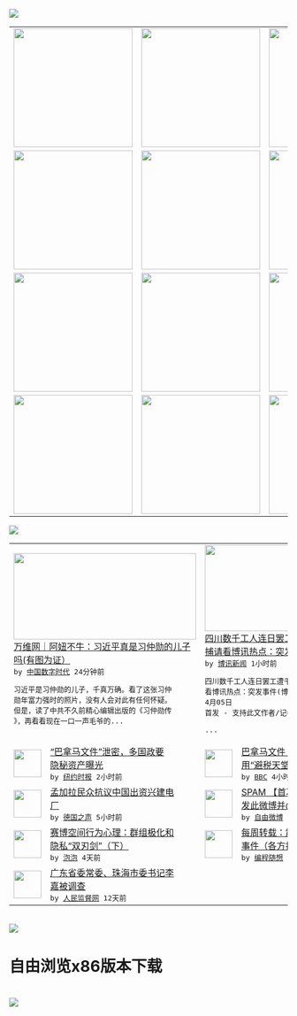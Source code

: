 

<a href="https://github.com/greatfire/z/raw/master/FreeBrowser.apk"><img src="https://raw.githubusercontent.com/greatfire/wiki/master/x/header.png" /></a><table><tr><td width="262" align="center" valign="center"><a href="https://github.com/greatfire/wiki/wiki/nyt" title="纽约时报中文网 国际纵览"><img src="https://raw.githubusercontent.com/greatfire/wiki/master/x/nyt_flag.png" width="215"/></a></td><td width="262" align="center" valign="center"><a href="https://github.com/greatfire/wiki/wiki/dw" title=""><img src="https://raw.githubusercontent.com/greatfire/wiki/master/x/dw_flag.png" width="215"/></a></td><td width="262" align="center" valign="center"><a href="https://github.com/greatfire/wiki/wiki/rmjd" title=""><img src="https://raw.githubusercontent.com/greatfire/wiki/master/x/rmjd_flag.png" width="215"/></a></td></tr><tr><td width="262" align="center" valign="center"><a href="https://github.com/paopaonetizen/website" title="泡泡 - 未经审查的互联网信息"><img src="https://raw.githubusercontent.com/greatfire/wiki/master/x/pp_flag.png" width="215"/></a></td><td width="262" align="center" valign="center"><a href="https://github.com/getlantern/mirror" title="以及自由微博和GreatFire.org官方中文论坛"><img src="https://raw.githubusercontent.com/greatfire/wiki/master/x/lantern_flag.png" width="215"/></a></td><td width="262" align="center" valign="center"><a href="https://github.com/cdtmirrors/m/" title=""><img src="https://raw.githubusercontent.com/greatfire/wiki/master/x/cdt_flag.png" width="215"/></a></td></tr><tr><td width="262" align="center" valign="center"><a href="https://github.com/program-think/blog" title="编程随想的博客"><img src="https://raw.githubusercontent.com/greatfire/wiki/master/x/pt_flag.png" width="215"/></a></td><td width="262" align="center" valign="center"><a href="https://github.com/greatfire/wiki/wiki/bbc" title=""><img src="https://raw.githubusercontent.com/greatfire/wiki/master/x/bbc_flag.png" width="215"/></a></td><td width="262" align="center" valign="center"><a href="https://github.com/freeweibo/s" title="自由微博 - 匿名和不受屏蔽的新浪微博搜索"><img src="https://raw.githubusercontent.com/greatfire/wiki/master/x/fw_flag.png" width="215"/></a></td></tr><tr><td width="262" align="center" valign="center"><a href="https://github.com/greatfire/wiki/wiki/google" title=""><img src="https://raw.githubusercontent.com/greatfire/wiki/master/x/google_flag.png" width="215"/></a></td><td width="262" align="center" valign="center"><a href="https://github.com/bxnews/boxun" title=""><img src="https://raw.githubusercontent.com/greatfire/wiki/master/x/bx_flag.png" width="215"/></a></td><td width="262" align="center" valign="center"><a href="https://github.com/greatfire/wiki/wiki/open-source" title="欢迎访问GreatFire.org开发者项目网站"><img src="https://raw.githubusercontent.com/greatfire/wiki/master/x/open-source_flag.png" width="215"/></a></td></tr></table><img src="https://raw.githubusercontent.com/greatfire/wiki/master/x/newsfeed text.png" /><table cols="4"><tr><td colspan="2" width="380"><a href="http://feedproxy.google.com/~r/chinadigitaltimes/IyPt/~3/GVT4E_RE_-0/"><img src="http://i0.wp.com/chinadigitaltimes.net/chinese/files/2016/04/rdn_4fbda52555818.jpg?resize=414%2C501" width="330" height="156"/></a></br><a href="http://feedproxy.google.com/~r/chinadigitaltimes/IyPt/~3/GVT4E_RE_-0/">万维网｜阿妞不牛：习近平真是习仲勋的儿子<br/>吗(有图为证）</a></br><kbd> by <a href="http://chinadigitaltimes.net/chinese/">中国数字时代</a> 24分钟前 </kbd></br><pre>习近平是习仲勋的儿子，千真万确。看了这张习仲<br/>勋年富力强时的照片，没有人会对此有任何怀疑。<br/>但是，读了中共不久前精心编辑出版的《习仲勋传<br/>》，再看看现在一口一声毛爷的...</pre></td><td colspan="2" width="380"><a href="http://www.boxun.com/news/gb/china/2016/04/201604050028.shtml"><img src="http://www.boxun.com/news/images/2016/04/201604050028china1.jpg" width="330" height="156"/></a></br><a href="http://www.boxun.com/news/gb/china/2016/04/201604050028.shtml">四川数千工人连日罢工遭千警镇压近百人被抓<br/>捕请看博讯热点：突发事件</a></br><kbd> by <a href="http://www.boxun.com">博讯新闻</a> 1小时前 </kbd></br><pre>四川数千工人连日罢工遭千警镇压近百人被抓捕请<br/>看博讯热点：突发事件(博讯北京时间2016年<br/>4月05日 首发 - 支持此文作者/记者) <br/>              ...</pre></td></tr><tr><td><img src="http://static01.nyt.com/images/2016/04/04/world/04leak2-web/04leak2-web-articleLarge.jpg" width="50" height="50"/></td><td width="280"><a href="https://d3qlz4p8smvoli.cloudfront.net/world/20160405/c05leak/">“巴拿马文件”泄密，多国政要<br/>隐秘资产曝光</a></br><kbd> by <a href="http://m.cn.nytimes.com/">纽约时报</a> 2小时前 </kbd></td><td><img src="http://a.files.bbci.co.uk/worldservice/live/assets/images/2016/04/04/160404202950_iancameron144.gif" width="50" height="50"/></td><td width="280"><a href="http://www.bbc.com/zhongwen/simp/uk/2016/04/160404_panama_cameron_father_client">巴拿马文件：英首相卡梅伦家族<br/>用“避税天堂”</a></br><kbd> by <a href="http://www.bbc.co.uk/zhongwen/simp">BBC</a> 4小时前 </kbd></td></tr><tr><td><img src="http://www.dw.com/image/0,,17687721_302,00.jpg" width="50" height="50"/></td><td width="280"><a href="http://dw.com/p/1IPKy?maca=chi-GK-text-greatfire-all-chinese-15625-xml-mrss">孟加拉民众抗议中国出资兴建电<br/>厂</a></br><kbd> by <a href="http://dw.de">德国之声</a> 5小时前 </kbd></td><td><img src="http://ww3.sinaimg.cn/large/49092bb8gw1f2l6h2cytdj20ku1120wt.jpg" width="50" height="50"/></td><td width="280"><a href="https://freeweibo.com/weibo/3960710985796887">SPAM 【首次粉丝福利】转<br/>发此微博并@三位好友 ...</a></br><kbd> by <a href="https://freeweibo.com/">自由微博</a> 8小时前 </kbd></td></tr><tr><td><img src="https://pao-pao.net/sites/pao-pao.net/files/styles/large/public/xia_pian_wen_zhong_tu_.jpg?itok=PbTXxyjR" width="50" height="50"/></td><td width="280"><a href="https://pao-pao.net/article/684">赛博空间行为心理：群组极化和<br/>隐私“双刃剑”（下）</a></br><kbd> by <a href="https://pao-pao.net">泡泡</a> 4天前 </kbd></td><td><img src="http://lh3.googleusercontent.com/p2SuJcGJA5Ib4khCcDZHZ_CBvjPHoVm9tUYxfnxhd9YsFoIMYFQSb3rH6_YQEJDl-0e1-IjOO1-YYbY2C9Px_jP_2-6K0Nnd72J0FfNUokRAPNImUTDJ-YVNFoMriHvORu_GAnvguh4" width="50" height="50"/></td><td width="280"><a href="http://feedproxy.google.com/~r/programthink/~3/H-pq0ktXeyw/weekly-share-99.html">每周转载：震惊全国的山东疫苗<br/>事件（各方报道及网友评论）</a></br><kbd> by <a href="http://program-think.blogspot.com">编程随想</a> 8天前 </kbd></td></tr><tr><td><img src="http://www.rmjdw.com/uploads/allimg/160323/2300235442-0.png" width="50" height="50"/></td><td width="280"><a href="http://www.rmjdw.com//fanfuqianshao/20160323/15521.html">广东省委常委、珠海市委书记李<br/>嘉被调查 </a></br><kbd> by <a href="http://www.rmjdw.com/">人民监督网</a> 12天前 </kbd></td></table></br><a href="https://github.com/greatfire/z/raw/master/FreeBrowser.apk"><img src="https://raw.githubusercontent.com/greatfire/wiki/master/x/download app.png" /></a><h1>自由浏览x86版本下载<h1><a href="https://github.com/greatfire/z/raw/master/FreeBrowser-x86.apk"><img src="https://raw.githubusercontent.com/greatfire/images/master/fb86.qr.png" /></a>